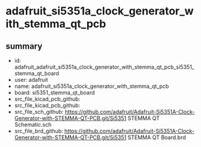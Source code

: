 # adafruit_si5351a_clock_generator_with_stemma_qt_pcb
 
## summary 
* id: adafruit_adafruit_si5351a_clock_generator_with_stemma_qt_pcb_si5351_stemma_qt_board
* user: adafruit
* name: adafruit_si5351a_clock_generator_with_stemma_qt_pcb
* board: si5351_stemma_qt_board
* src_file_kicad_pcb_github: 
* src_file_kicad_pcb_github: 
* src_file_sch_github: https://github.com/adafruit/Adafruit-Si5351A-Clock-Generator-with-STEMMA-QT-PCB.git/Si5351 STEMMA QT Schematic.sch
* src_file_brd_github: https://github.com/adafruit/Adafruit-Si5351A-Clock-Generator-with-STEMMA-QT-PCB.git/Si5351 STEMMA QT Board.brd



